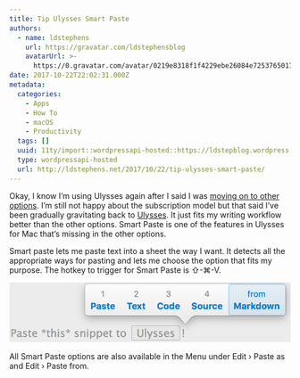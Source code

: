 ```yaml
---
title: Tip Ulysses Smart Paste
authors:
  - name: ldstephens
    url: https://gravatar.com/ldstephensblog
    avatarUrl: >-
      https://0.gravatar.com/avatar/0219e8318f1f4229ebe26084e7253765017f43ca0c631be37dc6d0b8ad6e40a4?s=96&d=identicon&r=G
date: 2017-10-22T22:02:31.000Z
metadata:
  categories:
    - Apps
    - How To
    - macOS
    - Productivity
  tags: []
  uuid: 11ty/import::wordpressapi-hosted::https://ldstepblog.wordpress.com/?p=1143
  type: wordpressapi-hosted
  url: http://ldstephens.net/2017/10/22/tip-ulysses-smart-paste/
---
```

Okay, I know I’m using Ulysses again after I said I was [moving on to other options](https://ldstephens.net/2017/08/21/ulysses-subscription-update/). I’m still not happy about the subscription model but that said I’ve been gradually gravitating back to [Ulysses](https://itunes.apple.com/us/app/ulysses/id1225570693?mt=12&uo=4&at=1000lude). It just fits my writing workflow better than the other options. Smart Paste is one of the features in Ulysses for Mac that’s missing in the other options.

Smart paste lets me paste text into a sheet the way I want. It detects all the appropriate ways for pasting and lets me choose the option that fits my purpose. The hotkey to trigger for Smart Paste is ⇧-⌘-V.

![](assets/screenshot-of-ulysses-10-17-17-pGgoPrATjfh6.png)

All Smart Paste options are also available in the Menu under Edit › Paste as and Edit › Paste from.
